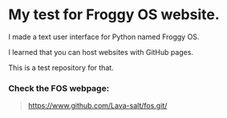 # My test for Froggy OS website.
I made a text user interface for Python named Froggy OS.

I learned that you can host websites with GitHub pages.

This is a test repository for that.
### Check the FOS webpage:
> https://www.github.com/Lava-salt/fos.git/
